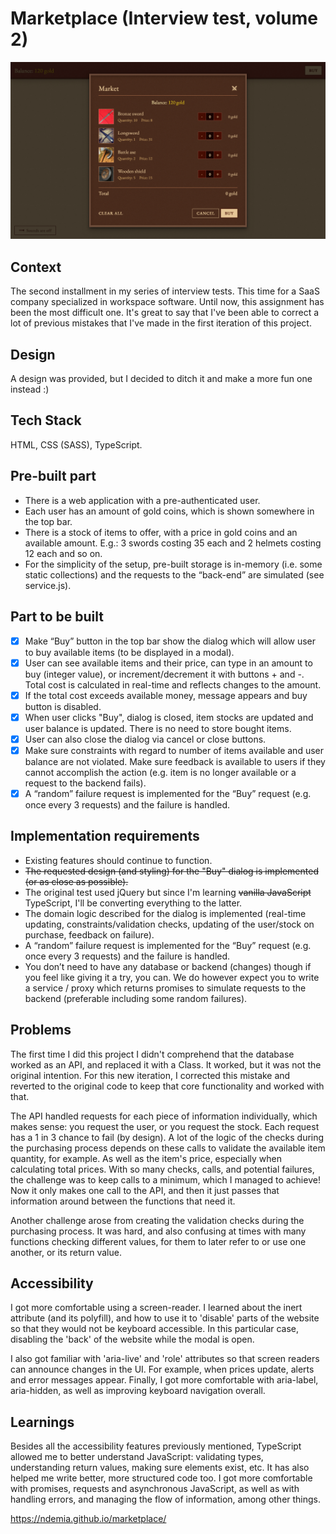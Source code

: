 # Marketplace (Interview test, volume 2)

![picture](https://raw.githubusercontent.com/ndemia/demia.me/main/assets/images/marketplace_x2.png)

## Context
The second installment in my series of interview tests. This time for a SaaS company specialized in workspace software. Until now, this assignment has been the most difficult one. It's great to say that I've been able to correct a lot of previous mistakes that I've made in the first iteration of this project.

## Design
A design was provided, but I decided to ditch it and make a more fun one instead :)

## Tech Stack
HTML, CSS (SASS), TypeScript.

## Pre-built part
- There is a web application with a pre-authenticated user.
- Each user has an amount of gold coins, which is shown somewhere in the top bar.
- There is a stock of items to offer, with a price in gold coins and an available amount. E.g.: 3 swords costing 35 each and 2 helmets costing 12 each and so on.
- For the simplicity of the setup, pre-built storage is in-memory (i.e. some static collections) and the requests to the “back-end” are simulated (see service.js).

## Part to be built
- [x] Make “Buy” button in the top bar show the dialog which will allow user to buy available items (to be displayed in a modal).
- [x] User can see available items and their price, can type in an amount to buy (integer value), or increment/decrement it with buttons + and -. Total cost is calculated in real-time and reflects changes to the amount.
- [x] If the total cost exceeds available money, message appears and buy button is disabled.
- [x] When user clicks "Buy", dialog is closed, item stocks are updated and user balance is updated. There is no need to store bought items.
- [x] User can also close the dialog via cancel or close buttons.
- [x] Make sure constraints with regard to number of items available and user balance are not violated. Make sure feedback is available to users if they cannot accomplish the action (e.g. item is no longer available or a request to the backend fails).
- [x] A “random” failure request is implemented for the “Buy” request (e.g. once every 3 requests) and the failure is handled.

## Implementation requirements
- Existing features should continue to function.
- ~~The requested design (and styling) for the "Buy" dialog is implemented (or as close as possible).~~
- The original test used jQuery but since I'm learning ~~vanilla JavaScript~~ TypeScript, I'll be converting everything to the latter.
- The domain logic described for the dialog is implemented (real-time updating, constraints/validation checks, updating of the user/stock on purchase, feedback on failure).
- A “random” failure request is implemented for the “Buy” request (e.g. once every 3 requests) and the failure is handled.
- You don’t need to have any database or backend (changes) though if you feel like giving it a try, you can. We do however expect you to write a service / proxy which returns promises to simulate requests to the backend (preferable including some random failures).

## Problems
The first time I did this project I didn't comprehend that the database worked as an API, and replaced it with a Class. It worked, but it was not the original intention. For this new iteration, I corrected this mistake and reverted to the original code to keep that core functionality and worked with that.

The API handled requests for each piece of information individually, which makes sense: you request the user, or you request the stock. Each request has a 1 in 3 chance to fail (by design). A lot of the logic of the checks during the purchasing process depends on these calls to validate the available item quantity, for example. As well as the item's price, especially when calculating total prices. With so many checks, calls, and potential failures, the challenge was to keep calls to a minimum, which I managed to achieve! Now it only makes one call to the API, and then it just passes that information around between the functions that need it.

Another challenge arose from creating the validation checks during the purchasing process. It was hard, and also confusing at times with many functions checking different values, for them to later refer to or use one another, or its return value.

## Accessibility
I got more comfortable using a screen-reader. I learned about the inert attribute (and its polyfill), and how to use it to 'disable' parts of the website so that they would not be keyboard accessible. In this particular case, disabling the 'back' of the website while the modal is open. 

I also got familiar with 'aria-live' and 'role' attributes so that screen readers can announce changes in the UI. For example, when prices update, alerts and error messages appear. Finally, I got more comfortable with aria-label, aria-hidden, as well as improving keyboard navigation overall.

## Learnings
Besides all the accessibility features previously mentioned, TypeScript allowed me to better understand JavaScript: validating types, understanding return values, making sure elements exist, etc. It has also helped me write better, more structured code too. I got more comfortable with promises, requests and asynchronous JavaScript, as well as with handling errors, and managing the flow of information, among other things. 

https://ndemia.github.io/marketplace/
